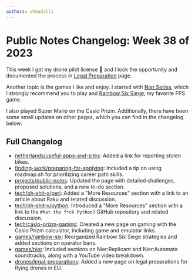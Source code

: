 ```yaml
---
authors: ahmadalli
---
```


# Public Notes Changelog: Week 38 of 2023

This week I got my drone pilot license 🎉 and I took the opportunity and documented the process in [Legal Preparation](https://publicnotes.io/drones/legal-preparations) page.

Another topic is the games I like and enjoy. I started with [Nier Series](https://publicnotes.io/games/nier), which I strongly recommend you to play and [Rainbow Six Siege](https://publicnotes.io/games/rainbow-six), my favorite FPS game.

I also played Super Mario on the Casio Prizm. Additionally, there have been some small updates on other pages, which you can find in the changelog below:

<!-- truncate -->

## Full Changelog

- [netherlands/useful-apps-and-sites](https://publicnotes.io/netherlands/useful-apps-and-sites): Added a link for reporting stolen bikes.
- [finding-work/preparing-for-applying](https://publicnotes.io/finding-work/preparing-for-applying): Included a tip on using roadmap.sh for prioritizing career path skills.
- [projects/public-notes](https://publicnotes.io/projects/public-notes): Updated the page with detailed challenges, proposed solutions, and a new to-do section.
- [tech/oh-shit-x/perl](https://publicnotes.io/tech/oh-shit-x/perl): Added a "More Resources" section with a link to an article about Raku and related discussion.
- [tech/oh-shit-x/python](https://publicnotes.io/tech/oh-shit-x/python): Introduced a "More Resources" section with a link to the `What the f*ck Python?` GitHub repository and related discussion.
- [tech/casio-prizm-gaming](https://publicnotes.io/tech/casio-prizm-gaming): Created a new page on gaming with the Casio Prizm calculator, including game and emulator links.
- [games/rainbow-six](https://publicnotes.io/games/rainbow-six): Reorganized Rainbow Six Siege strategies and added sections on operator bans.
- [games/nier](https://publicnotes.io/games/nier): Included sections on Nier:Replicant and Nier:Automata soundtracks, along with a YouTube video breakdown.
- [drones/legal-preparations](https://publicnotes.io/drones/legal-preparations): Added a new page on legal preparations for flying drones in EU.
